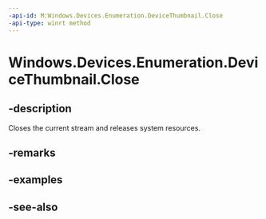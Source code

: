```yaml
---
-api-id: M:Windows.Devices.Enumeration.DeviceThumbnail.Close
-api-type: winrt method
---
```


<!-- Method syntax
public void Close()
-->

# Windows.Devices.Enumeration.DeviceThumbnail.Close

## -description
Closes the current stream and releases system resources.

## -remarks

## -examples

## -see-also
